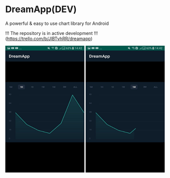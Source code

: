 # DreamApp(DEV)

A powerful & easy to use chart library for Android 

!!! The repository is in active development !!!
(https://trello.com/b/JlBTvhRR/dreamapp)

<img src="https://github.com/Meirlen/DreamApp/blob/master/screenshots/screen_two.jpg" alt="alt text" width="250" height="400r">
<img src="https://github.com/Meirlen/DreamApp/blob/master/screenshots/screen_one.jpg" alt="alt text" width="250" height="400r">
